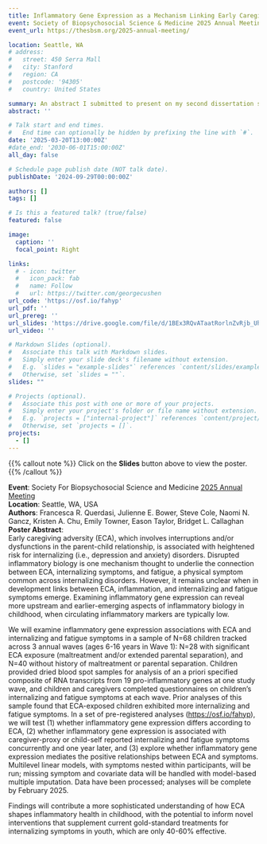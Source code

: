 ```yaml
---
title: Inflammatory Gene Expression as a Mechanism Linking Early Caregiving Adversity with Childhood Internalizing Symptoms
event: Society of Biopsychosocial Science & Medicine 2025 Annual Meeting
event_url: https://thesbsm.org/2025-annual-meeting/ 

location: Seattle, WA
# address:
#   street: 450 Serra Mall
#   city: Stanford
#   region: CA
#   postcode: '94305'
#   country: United States

summary: An abstract I submitted to present on my second dissertation study. 
abstract: ''

# Talk start and end times.
#   End time can optionally be hidden by prefixing the line with `#`.
date: '2025-03-20T13:00:00Z'
#date_end: '2030-06-01T15:00:00Z'
all_day: false

# Schedule page publish date (NOT talk date).
publishDate: '2024-09-29T00:00:00Z'

authors: []
tags: []

# Is this a featured talk? (true/false)
featured: false

image:
  caption: ''
  focal_point: Right

links:
  # - icon: twitter
  #   icon_pack: fab
  #   name: Follow
  #   url: https://twitter.com/georgecushen
url_code: 'https://osf.io/fahyp'
url_pdf: ''
url_prereg: ''
url_slides: 'https://drive.google.com/file/d/1BEx3RQvATaatRorlnZvRjb_UhnsLF5O4/view?usp=sharing'
url_video: ''

# Markdown Slides (optional).
#   Associate this talk with Markdown slides.
#   Simply enter your slide deck's filename without extension.
#   E.g. `slides = "example-slides"` references `content/slides/example-slides.md`.
#   Otherwise, set `slides = ""`.
slides: ""

# Projects (optional).
#   Associate this post with one or more of your projects.
#   Simply enter your project's folder or file name without extension.
#   E.g. `projects = ["internal-project"]` references `content/project/deep-learning/index.md`.
#   Otherwise, set `projects = []`.
projects:
  - []
---
```


{{% callout note %}}
Click on the **Slides** button above to view the poster.
{{% /callout %}}

**Event**: Society For Biopsychosocial Science and Medicine [2025 Annual Meeting](https://thesbsm.org/2025-annual-meeting/)  
**Location**: Seattle, WA, USA   
**Authors**: Francesca R. Querdasi, Julienne E. Bower, Steve Cole, Naomi N. Gancz, Kristen A. Chu, Emily Towner, Eason Taylor, Bridget L. Callaghan
**Poster Abstract**:   
Early caregiving adversity (ECA), which involves interruptions and/or dysfunctions in the parent-child relationship, is associated with heightened risk for internalizing (i.e., depression and anxiety) disorders. Disrupted inflammatory biology is one mechanism thought to underlie the connection between ECA, internalizing symptoms, and fatigue, a physical symptom common across internalizing disorders. However, it remains unclear when in development links between ECA, inflammation, and internalizing and fatigue symptoms emerge. Examining inflammatory gene expression can reveal more upstream and earlier-emerging aspects of inflammatory biology in childhood, when circulating inflammatory markers are typically low.

We will examine inflammatory gene expression associations with ECA and internalizing and fatigue symptoms in a sample of N=68 children tracked across 3 annual waves (ages 6-16 years in Wave 1): N=28 with significant ECA exposure (maltreatment and/or extended parental separation), and N=40 without history of maltreatment or parental separation. Children provided dried blood spot samples for analysis of an a priori specified composite of RNA transcripts from 19 pro-inflammatory genes at one study wave, and children and caregivers completed questionnaires on children’s internalizing and fatigue symptoms at each wave. Prior analyses of this sample found that ECA-exposed children exhibited more internalizing and fatigue symptoms. In a set of pre-registered analyses (https://osf.io/fahyp), we will test (1) whether inflammatory gene expression differs according to ECA, (2) whether inflammatory gene expression is associated with caregiver-proxy or child-self reported internalizing and fatigue symptoms concurrently and one year later, and (3) explore whether inflammatory gene expression mediates the positive relationships between ECA and symptoms. Multilevel linear models, with symptoms nested within participants, will be run; missing symptom and covariate data will be handled with model-based multiple imputation. Data have been processed; analyses will be complete by February 2025.

Findings will contribute a more sophisticated understanding of how ECA shapes inflammatory health in childhood, with the potential to inform novel interventions that supplement current gold-standard treatments for internalizing symptoms in youth, which are only 40-60% effective.  



